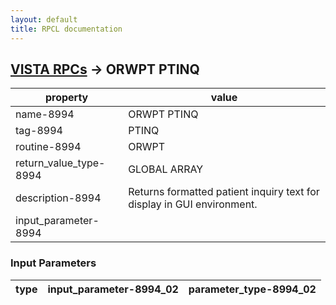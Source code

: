 ```yaml
---
layout: default
title: RPCL documentation
---
```




## [VISTA RPCs](TableOfContent.md) &#8594; ORWPT PTINQ 

 property | value 
--- | --- 
 name-8994 | ORWPT PTINQ
 tag-8994 | PTINQ
 routine-8994 | ORWPT
 return_value_type-8994 | GLOBAL ARRAY
 description-8994 | Returns formatted patient inquiry text for display in GUI environment.
 input_parameter-8994 | 

### Input Parameters

| type | input_parameter-8994_02 | parameter_type-8994_02 | 
| --- | --- | --- | 